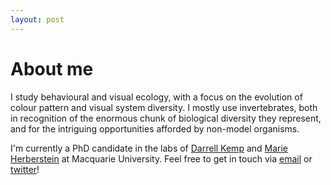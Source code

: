 ```yaml
---
layout: post
---
```


# About me
I study behavioural and visual ecology, with a focus on the evolution of colour pattern and visual system diversity. I mostly use invertebrates, both in recognition of the enormous chunk of biological diversity they represent, and for the intriguing opportunities afforded by non-model organisms.

I'm currently a PhD candidate in the labs of [Darrell Kemp](http://www.evolutionaryecologymq.com/) and [Marie Herberstein](https://sites.google.com/site/behaviouralecologymacquarie/) at Macquarie University. Feel free to get in touch via [email](mailto:thomas.white026@gmail.com) or [twitter](https://twitter.com/tomedwhite)!
